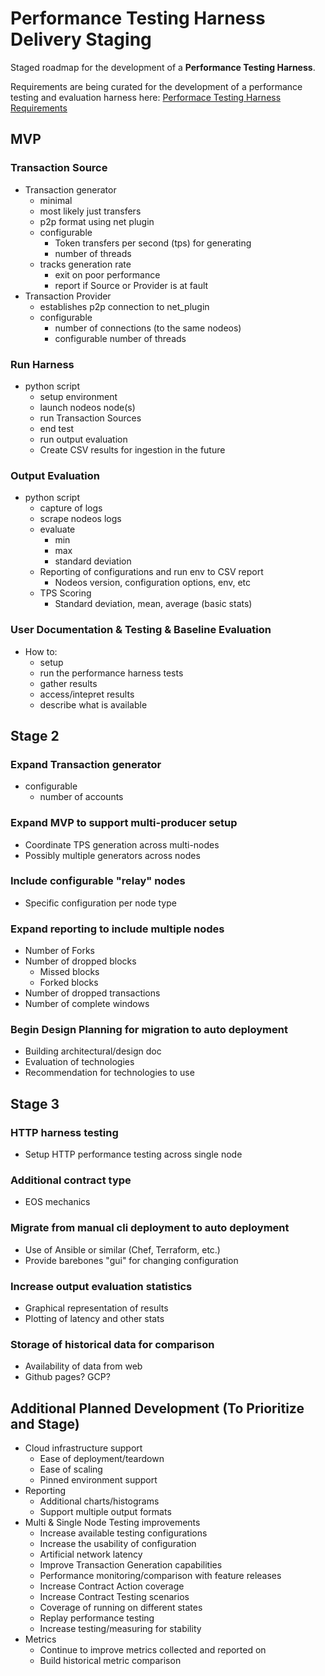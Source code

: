 # Performance Testing Harness Delivery Staging

Staged roadmap for the development of a **Performance Testing Harness**.

Requirements are being curated for the development of a performance testing and evaluation harness here: [Performace Testing Harness Requirements](https://github.com/eosnetworkfoundation/product/tree/main/performance-harness/proposals)



## MVP


### Transaction Source

-   Transaction generator
    -   minimal
    -   most likely just transfers
    -   p2p format using net plugin
    -   configurable
        -   Token transfers per second (tps) for generating
        -   number of threads
    -   tracks generation rate
        -   exit on poor performance
        -   report if Source or Provider is at fault
-   Transaction Provider
    -   establishes p2p connection to net_plugin
    -   configurable
        -   number of connections (to the same nodeos)
        -   configurable number of threads

### Run Harness

-   python script
    -   setup environment
    -   launch nodeos node(s)
    -   run Transaction Sources
    -   end test
    -   run output evaluation
    -   Create CSV results for ingestion in the future

### Output Evaluation

-   python script
    -   capture of logs
    -   scrape nodeos logs
    -   evaluate
        -   min
        -   max
        -   standard deviation
    -   Reporting of configurations and run env to CSV report
        -   Nodeos version, configuration options, env, etc
    -   TPS Scoring
        -   Standard deviation, mean, average (basic stats)

### User Documentation & Testing & Baseline Evaluation

-   How to:
    -   setup
    -   run the performance harness tests
    -   gather results
    -   access/intepret results
    -   describe what is available

## Stage 2


### Expand Transaction generator

-   configurable
    -   number of accounts

### Expand MVP to support multi-producer setup

-   Coordinate TPS generation across multi-nodes
-   Possibly multiple generators across nodes

### Include configurable "relay" nodes

-   Specific configuration per node type

### Expand reporting to include multiple nodes

-   Number of Forks
-   Number of dropped blocks
    -   Missed blocks
    -   Forked blocks
-   Number of dropped transactions
-   Number of complete windows

### Begin Design Planning for migration to auto deployment

-   Building architectural/design doc
-   Evaluation of technologies
-   Recommendation for technologies to use

## Stage 3


### HTTP harness testing

-   Setup HTTP performance testing across single node

### Additional contract type

-   EOS mechanics

### Migrate from manual cli deployment to auto deployment

-   Use of Ansible or similar (Chef, Terraform, etc.)
-   Provide barebones "gui" for changing configuration

### Increase output evaluation statistics

-   Graphical representation of results
-   Plotting of latency and other stats

### Storage of historical data for comparison

-   Availability of data from web
-   Github pages? GCP?


## Additional Planned Development (To Prioritize and Stage)

-   Cloud infrastructure support
    -   Ease of deployment/teardown
    -   Ease of scaling
    -   Pinned environment support
-   Reporting
    -   Additional charts/histograms
    -   Support multiple output formats
-   Multi & Single Node Testing improvements
    -   Increase available testing configurations
    -   Increase the usability of configuration
    -   Artificial network latency
    -   Improve Transaction Generation capabilities
    -   Performance monitoring/comparison with feature releases
    -   Increase Contract Action coverage
    -   Increase Contract Testing scenarios
    -   Coverage of running on different states
    -   Replay performance testing
    -   Increase testing/measuring for stability
-   Metrics
    -   Continue to improve metrics collected and reported on
    -   Build historical metric comparison
